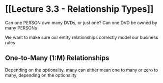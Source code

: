 # [[Lecture 3.3 - Relationship Types]]

Can one PERSON own many DVDs, or just one?
Can one DVD be owned by many PERSONs

We want to make sure our entity relationships correctly model our business rules

## One-to-Many (1:M) Relationships

Depending on the optionality, many can either mean one to many or zero to many, depending on the optionality